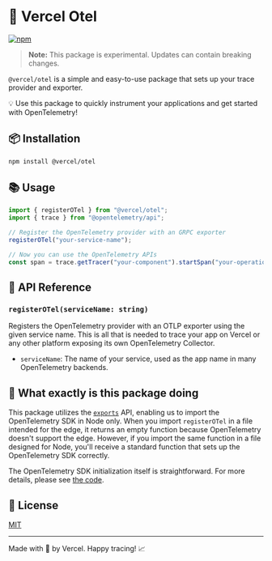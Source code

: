 # 🚀 Vercel Otel

[![npm](https://img.shields.io/npm/v/@vercel/otel.svg)](https://www.npmjs.com/package/@vercel/otel)

> **Note:** This package is experimental. Updates can contain breaking changes.

`@vercel/otel` is a simple and easy-to-use package that sets up your trace provider and exporter.

💡 Use this package to quickly instrument your applications and get started with OpenTelemetry!

## 📦 Installation

```sh
npm install @vercel/otel
```

## 📚 Usage

```javascript
import { registerOTel } from "@vercel/otel";
import { trace } from "@opentelemetry/api";

// Register the OpenTelemetry provider with an GRPC exporter
registerOTel("your-service-name");

// Now you can use the OpenTelemetry APIs
const span = trace.getTracer("your-component").startSpan("your-operation");
```

## 📖 API Reference

### `registerOTel(serviceName: string)`

Registers the OpenTelemetry provider with an OTLP exporter using the given service name.
This is all that is needed to trace your app on Vercel or any other platform exposing its own OpenTelemetry Collector.

- `serviceName`: The name of your service, used as the app name in many OpenTelemetry backends.

## 🧪 What exactly is this package doing

This package utilizes the [`exports`](https://nodejs.org/api/packages.html#exports) API, enabling us to import the OpenTelemetry SDK in Node only. When you import `registerOTel` in a file intended for the edge, it returns an empty function because OpenTelemetry doesn't support the edge. However, if you import the same function in a file designed for Node, you'll receive a standard function that sets up the OpenTelemetry SDK correctly.

The OpenTelemetry SDK initialization itself is straightforward. For more details, please see [the code](https://github.com/vercel/otel/blob/main/src/index.node.ts).

## 📄 License

[MIT](LICENSE)

---

Made with 💖 by Vercel. Happy tracing! 📈
